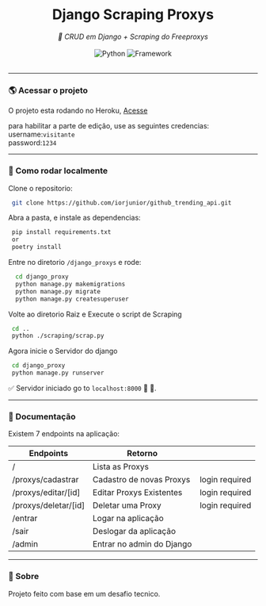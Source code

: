 <div align="center">
    <h1>Django Scraping Proxys</h1>
    <i>🔗 CRUD em Django + Scraping do Freeproxys</i>
</div>
<br/>

<div align="center">
  <img alt="Python" src="https://img.shields.io/badge/Python-%5E3.8-green" />
  <img alt="Framework" src="https://img.shields.io/badge/Framework-Django-blue" />
</div>
<br/>


---

### :earth_americas: Acessar o projeto

O projeto esta rodando no Heroku, [Acesse]() 

para habilitar a parte de edição, use as seguintes credencias: 
<br/>
username:`visitante`
<br/>
password:`1234`

---

### :electric_plug: Como rodar localmente

Clone o repositorio:

```sh
 git clone https://github.com/iorjunior/github_trending_api.git
```

Abra a pasta, e instale as dependencias:

```sh
 pip install requirements.txt
 or
 poetry install
```

Entre no diretorio `/django_proxys` e rode:

```sh
  cd django_proxy
  python manage.py makemigrations
  python manage.py migrate
  python manage.py createsuperuser
```
Volte ao diretorio Raiz e Execute o script de Scraping

```sh
 cd .. 
 python ./scraping/scrap.py
```
Agora inicie o Servidor do django

```sh
 cd django_proxy 
 python manage.py runserver
```

✅ Servidor iniciado go to `localhost:8000` 🎊 🎉.

---

### :blue_book: Documentação

Existem 7 endpoints na aplicação:

| Endpoints             | Retorno                                   |  |
| --------------------- | ----------------------------------------- | -|
| /                     | Lista as Proxys                           |  |
| /proxys/cadastrar     | Cadastro de novas Proxys|   login required|
| /proxys/editar/[id]   | Editar Proxys Existentes | login required|
| /proxys/deletar/[id]  | Deletar uma Proxy| login required|
| /entrar               | Logar na aplicação | 
| /sair                 | Deslogar da aplicação |
| /admin                | Entrar no admin do Django |




---

### 📂 Sobre

Projeto feito com base em um desafio tecnico. 
